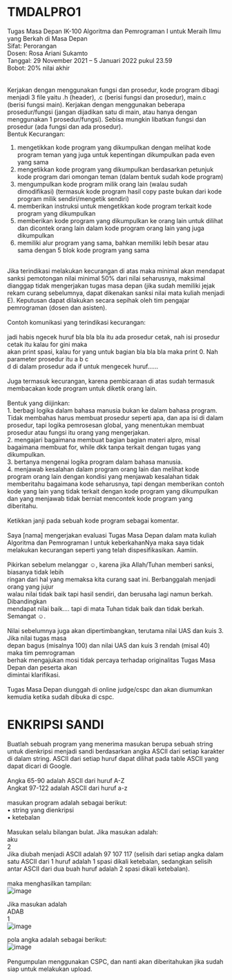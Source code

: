 # TMDALPRO1
Tugas Masa Depan IK-100 Algoritma dan Pemrograman I untuk Meraih Ilmu yang Berkah di
Masa Depan<br />
Sifat: Perorangan<br />
Dosen: Rosa Ariani Sukamto<br />
Tanggal: 29 November 2021 – 5 Januari 2022 pukul 23.59<br />
Bobot: 20% nilai akhir<br />
<br />
<br />
Kerjakan dengan menggunakan fungsi dan prosedur, kode program dibagi menjadi 3 file yaitu .h
(header), .c (berisi fungsi dan prosedur), main.c (berisi fungsi main). Kerjakan dengan menggunakan
beberapa prosedur/fungsi (jangan dijadikan satu di main, atau hanya dengan menggunakan 1
prosedur/fungsi). Sebisa mungkin libatkan fungsi dan prosedur (ada fungsi dan ada prosedur).
<br />
Bentuk Kecurangan:
1. mengetikkan kode program yang dikumpulkan dengan melihat kode program teman yang juga
untuk kepentingan dikumpulkan pada even yang sama
2. mengetikkan kode program yang dikumpulkan berdasarkan petunjuk kode program dari
omongan teman (dalam bentuk sudah kode program)
3. mengumpulkan kode program milik orang lain (walau sudah dimodifikasi) (termasuk kode
program hasil copy paste bukan dari kode program milik sendiri/mengetik sendiri)
4. memberikan instruksi untuk mengetikkan kode program terkait kode program yang
dikumpulkan
5. memberikan kode program yang dikumpulkan ke orang lain untuk dilihat dan dicontek orang
lain dalam kode program orang lain yang juga dikumpulkan
6. memiliki alur program yang sama, bahkan memiliki lebih besar atau sama dengan 5 blok kode
program yang sama
<br />
Jika terindikasi melakukan kecurangan di atas maka minimal akan mendapat sanksi
pemotongan nilai minimal 50% dari nilai seharusnya, maksimal dianggap tidak mengerjakan
tugas masa depan (jika sudah memiliki jejak rekam curang sebelumnya, dapat dikenakan sanksi
nilai mata kuliah menjadi E). Keputusan dapat dilakukan secara sepihak oleh tim pengajar
pemrograman (dosen dan asisten).
<br />
<br />
Contoh komunikasi yang terindikasi kecurangan:<br />
<br />
jadi habis ngecek huruf bla bla bla itu ada prosedur cetak, nah isi prosedur cetak itu kalau for gini maka<br />
akan print spasi, kalau for yang untuk bagian bla bla bla maka print 0. Nah parameter prosedur itu a b c<br />
d di dalam prosedur ada if untuk mengecek huruf......<br />
<br />
Juga termasuk kecurangan, karena pembicaraan di atas sudah termasuk membacakan kode program
untuk diketik orang lain.<br />
<br />
Bentuk yang diijinkan:<br />
1. berbagi logika dalam bahasa manusia bukan ke dalam bahasa program. Tidak membahas harus membuat prosedur seperti apa, dan apa isi di dalam prosedur, tapi logika pemrosesan global, yang menentukan membuat prosedur atau fungsi itu orang yang mengerjakan.<br />
2. mengajari bagaimana membuat bagian bagian materi alpro, misal bagaimana membuat for, while dkk tanpa terkait dengan tugas yang dikumpulkan.<br />
3. bertanya mengenai logika program dalam bahasa manusia.<br />
4. menjawab kesalahan dalam program orang lain dan melihat kode program orang lain dengan kondisi yang menjawab kesalahan tidak memberitahu bagaimana kode seharusnya, tapi dengan memberikan contoh kode yang lain yang tidak terkait dengan kode program yang dikumpulkan dan yang menjawab tidak berniat mencontek kode program yang diberitahu.<br />
<br />
Ketikkan janji pada sebuah kode program sebagai komentar.<br />
<br />
Saya [nama] mengerjakan evaluasi Tugas Masa Depan dalam mata kuliah<br />
Algoritma dan Pemrograman I untuk keberkahanNya maka saya tidak<br />
melakukan kecurangan seperti yang telah dispesifikasikan. Aamiin.<br />
<br />
Pikirkan sebelum melanggar ☺, karena jika Allah/Tuhan memberi sanksi, biasanya tidak lebih<br />
ringan dari hal yang memaksa kita curang saat ini. Berbanggalah menjadi orang yang jujur<br />
walau nilai tidak baik tapi hasil sendiri, dan berusaha lagi namun berkah. Dibandingkan<br />
mendapat nilai baik…. tapi di mata Tuhan tidak baik dan tidak berkah. Semangat ☺.<br />
<br />
Nilai sebelumnya juga akan dipertimbangkan, terutama nilai UAS dan kuis 3. Jika nilai tugas masa<br />
depan bagus (misalnya 100) dan nilai UAS dan kuis 3 rendah (misal 40) maka tim pemrograman<br />
berhak mengajukan mosi tidak percaya terhadap originalitas Tugas Masa Depan dan peserta akan<br />
dimintai klarifikasi.<br />
<br />
Tugas Masa Depan diunggah di online judge/cspc dan akan diumumkan kemudia ketika sudah dibuka
di cspc.

# ENKRIPSI SANDI
Buatlah sebuah program yang menerima masukan berupa sebuah string untuk dienkripsi menjadi sandi
berdasarkan angka ASCII dari setiap karakter di dalam string. ASCII dari setiap huruf dapat dilihat
pada table ASCII yang dapat dicari di Google.
<br />
<br />
Angka 65-90 adalah ASCII dari huruf A-Z<br />
Angkat 97-122 adalah ASCII dari huruf a-z
<br />
<br />
masukan program adalah sebagai berikut:<br />
• string yang dienkripsi<br />
• ketebalan<br />
<br />
Masukan selalu bilangan bulat. Jika masukan adalah:<br />
aku<br />
2<br />
Jika diubah menjadi ASCII adalah 97 107 117 (selisih dari setiap angka dalam satu ASCII dari 1 huruf
adalah 1 spasi dikali ketebalan, sedangkan selisih antar ASCII dari dua buah huruf adalah 2 spasi dikali
ketebalan).<br />
<br />
maka menghasilkan tampilan:
<br />
![image](https://github.com/villeneuveandhira/TMDALPRO1/assets/101118033/ee7c5249-5f98-44ba-9ef8-239a4f50aa8a)

Jika masukan adalah
<br />
ADAB<br />
1
<br />
![image](https://github.com/villeneuveandhira/TMDALPRO1/assets/101118033/3e3f462d-7031-4c2b-8a1e-feed665c3f05)

pola angka adalah sebagai berikut:
<br />
![image](https://github.com/villeneuveandhira/TMDALPRO1/assets/101118033/2056354b-777e-4bad-a08b-080dae192a50)
<br />
<br />
Pengumpulan menggunakan CSPC, dan nanti akan diberitahukan jika sudah siap untuk melakukan
upload.
